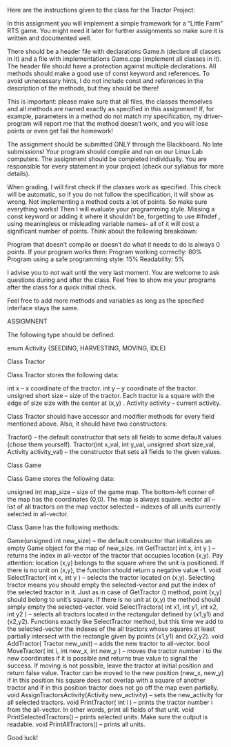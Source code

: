 Here are the instructions given to the class for the Tractor Project:


In this assignment you will implement a simple framework for a “Little Farm” RTS game. You might need it later for further assignments so make sure it is written and documented well.



There should be a header file with declarations Game.h (declare all classes in it) and a file with implementations Game.cpp (implement all classes in it). The header file should have a protection against multiple declarations. All methods should make a good use of const keyword and references.  To avoid unnecessary hints, I do not include const and references in the description of the methods, but they should be there!

This is important: please make sure that all files, the classes themselves and all methods are named exactly as specified in this assignment! If, for example, parameters in a method do not match my specification, my driver-program will report me that the method doesn’t work, and you will lose points or even get fail the homework!



The assignment should be submitted ONLY through the Blackboard. No late submissions! Your program should compile and run on our Linux Lab computers. The assignment should be completed individually. You are responsible for every statement in your project (check our syllabus for more details).

When grading, I will first check if the classes work as specified. This check will be automatic, so if you do not follow the specification, it will show as wrong. Not implementing a method costs a lot of points. So make sure everything works! Then I will evaluate your programming style. Missing a const keyword or adding it where it shouldn’t be, forgetting to use #ifndef , using meaningless or misleading variable names– all of it will cost a significant number of points. Think about the following breakdown:

Program that doesn’t compile or doesn’t do what it needs to do is always 0 points. If your program works then:
Program working correctly: 80%
Program using a safe programming style: 15%
Readability: 5%


I advise you to not wait until the very last moment. You are welcome to ask questions during and after the class. Feel free to show me your programs after the class for a quick initial check.

Feel free to add more methods and variables as long as the specified interface stays the same.







ASSIGMNENT



The following type should be defined:

enum Activity {SEEDING, HARVESTING, MOVING, IDLE}



Class Tractor



Class Tractor stores the following data:



int x – x coordinate of the tractor.
int y – y coordinate of the tractor.
unsigned short size – size of the tractor. Each tractor is a square with the edge of size size with the center at (x,y) .
Activity activity – current activity.




Class Tractor should have accessor and modifier methods for every field mentioned above. Also, it should have two constructors:



Tractor() – the default constructor that sets all fields to some default values (chose them yourself).
Tractor(int x_val, int y_val, unsigned short size_val, Activity activity_val) – the constructor that sets all fields to the given values.




Class Game



Class Game stores the following data:



unsigned int  map_size – size of the game map. The bottom-left corner of the map has the coordinates (0,0). The map is always square.
vector<Tractor> all – list of all tractors on the map
vector<int> selected – indexes of all units currently selected in all-vector.




Class Game has the following methods:



Game(unsigned int new_size) – the default constructor that initializes an empty Game object for the map of new_size.
int GetTractor( int x, int y ) – returns the index in all-vector of the tractor that occupies location (x,y). Pay attention: location (x,y) belongs to the square where the unit is positioned. If there is no unit on (x,y), the function should return a negative value -1.
void SelectTractor( int x, int y ) – selects the tractor located on (x,y). Selecting tractor means you should empty the selected-vector and put the index of the selected tractor in it. Just as in case of GetTractor () method, point (x,y) should belong to unit’s square. If there is no unit at (x,y) the method should simply empty the selected-vector.
void SelectTractors( int x1, int y1, int x2, int y2 ) – selects all tractors located in the rectangular defined by (x1,y1) and (x2,y2). Functions exactly like SelectTractor method, but this time we add to the selected-vector the indexes of the all tractors whose squares at least partially intersect with the rectangle given by points (x1,y1) and (x2,y2).
void AddTractor( Tractor new_unit) – adds the new tractor to all-vector.
bool MoveTractor( int i, int new_x, int new_y ) – moves the tractor number i to the new coordinates if it is possible and returns true value to signal the success. If moving is not possible, leave the tractor at initial position and return false value. Tractor can be moved to the new position (new_x, new_y) if in this position his square does not overlap with a square of another tractor and if in this position tractor does not go off the map even partially. 
void AssignTractorsActivity(Activity new_activity) – sets the new_activity for all selected tractors.
void PrintTractor( int i ) – prints the tractor number i from the all-vector. In other words, print all fields of that unit.
void PrintSelectedTractors() – prints selected units. Make sure the output is readable.
void PrintAllTractors() – prints all units.




Good luck!

